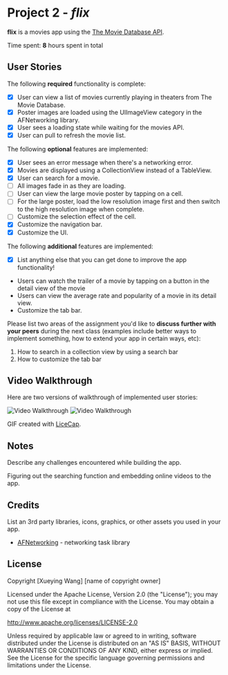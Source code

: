# Project 2 - *flix*

**flix** is a movies app using the [The Movie Database API](http://docs.themoviedb.apiary.io/#).

Time spent: **8** hours spent in total

## User Stories

The following **required** functionality is complete:

- [x] User can view a list of movies currently playing in theaters from The Movie Database.
- [x] Poster images are loaded using the UIImageView category in the AFNetworking library.
- [x] User sees a loading state while waiting for the movies API.
- [x] User can pull to refresh the movie list.

The following **optional** features are implemented:

- [x] User sees an error message when there's a networking error.
- [x] Movies are displayed using a CollectionView instead of a TableView.
- [x] User can search for a movie.
- [ ] All images fade in as they are loading.
- [ ] User can view the large movie poster by tapping on a cell.
- [ ] For the large poster, load the low resolution image first and then switch to the high resolution image when complete.
- [ ] Customize the selection effect of the cell.
- [x] Customize the navigation bar.
- [x] Customize the UI.

The following **additional** features are implemented:

- [x] List anything else that you can get done to improve the app functionality!
- Users can watch the trailer of a movie by tapping on a button in the detail view of the movie
- Users can view the average rate and popularity of a movie in its detail view.
- Customize the tab bar.

Please list two areas of the assignment you'd like to **discuss further with your peers** during the next class (examples include better ways to implement something, how to extend your app in certain ways, etc):

1. How to search in a collection view by using a search bar
2. How to customize the tab bar

## Video Walkthrough

Here are two versions of walkthrough of implemented user stories:

<img src='http://i.imgur.com/G98Onnw.gif' title='Video Walkthrough - Version 1' width='' alt='Video Walkthrough' />

<img src='http://i.imgur.com/G98Onnw.gif' title='Video Walkthrough - Version 2' width='' alt='Video Walkthrough' />

GIF created with [LiceCap](http://www.cockos.com/licecap/).

## Notes

Describe any challenges encountered while building the app.

Figuring out the searching function and embedding online videos to the app.

## Credits

List an 3rd party libraries, icons, graphics, or other assets you used in your app.

- [AFNetworking](https://github.com/AFNetworking/AFNetworking) - networking task library

## License

Copyright [Xueying Wang] [name of copyright owner]

Licensed under the Apache License, Version 2.0 (the "License");
you may not use this file except in compliance with the License.
You may obtain a copy of the License at

http://www.apache.org/licenses/LICENSE-2.0

Unless required by applicable law or agreed to in writing, software
distributed under the License is distributed on an "AS IS" BASIS,
WITHOUT WARRANTIES OR CONDITIONS OF ANY KIND, either express or implied.
See the License for the specific language governing permissions and
limitations under the License.
